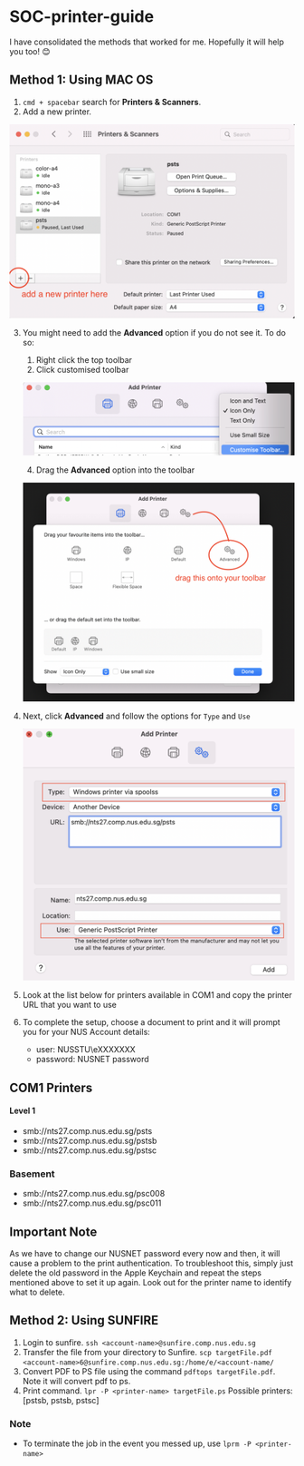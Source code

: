 # SOC-printer-guide
I have consolidated the methods that worked for me. Hopefully it will help you too! 😊

## Method 1: Using MAC OS 

1. `cmd + spacebar` search for **Printers & Scanners**. 
2. Add a new printer. 

<p align="center">
<img src="images/1.png" width="512">
<p/>

3. You might need to add the **Advanced** option if you do not see it. To do so:  
    1. Right click the top toolbar 
    2. Click customised toolbar 
        
    <p align="center">
    <img src="images/2.png" width="512">
    <p/>
    
    4. Drag the **Advanced** option into the toolbar  
    
    <p align="center">
    <img src="images/3.png" width="512">
    <p/>
    
4. Next, click **Advanced** and follow the options for `Type` and `Use` 
    
    <p align="center">
    <img src="images/4.png" width="512">
    <p/>

5. Look at the list below for printers available in COM1 and copy the printer URL that you want to use 
6. To complete the setup, choose a document to print and it will prompt you for your NUS Account details: 
    - user: NUSSTU\eXXXXXXX
    - password: NUSNET password

## COM1 Printers
#### Level 1
- smb://nts27.comp.nus.edu.sg/psts
- smb://nts27.comp.nus.edu.sg/pstsb
- smb://nts27.comp.nus.edu.sg/pstsc
### Basement 
- smb://nts27.comp.nus.edu.sg/psc008
- smb://nts27.comp.nus.edu.sg/psc011


## Important Note 
As we have to change our NUSNET password every now and then, it will cause a problem to the print authentication. To troubleshoot this, simply just delete the old password in the Apple Keychain and repeat the steps mentioned above to set it up again. Look out for the printer name to identify what to delete. 


## Method 2: Using SUNFIRE 
1. Login to sunfire. `ssh <account-name>@sunfire.comp.nus.edu.sg`
2. Transfer the file from your directory to Sunfire. `scp targetFile.pdf <account-name>6@sunfire.comp.nus.edu.sg:/home/e/<account-name/`
3. Convert PDF to PS file using the command `pdftops targetFile.pdf`. Note it will convert pdf to ps. 
4. Print command. `lpr -P <printer-name> targetFile.ps` Possible printers: [pstsb, pstsb, pstsc]

### Note
- To terminate the job in the event you messed up, use `lprm -P <printer-name>`
